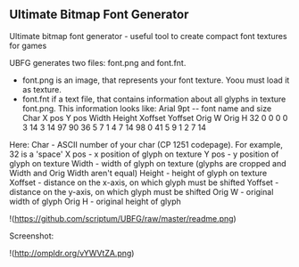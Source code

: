 Ultimate Bitmap Font Generator
------------------------------

Ultimate bitmap font generator - useful tool to create compact font textures for games

UBFG generates two files: font.png and font.fnt. 
- font.png is an image, that represents your font texture. Yoou must load it as texture.
- font.fnt if a text file, that contains information about all glyphs in texture font.png. This information looks like:
	Arial 9pt -- font name and size
	Char	X pos	Y pos	Width	Height	Xoffset	Yoffset Orig W	Orig H
	32	0	0	0	0	3	14	3	14
	97	90	36	5	7	1	4	7	14
	98	0	41	5	9	1	2	7	14

Here:
Char - ASCII number of your char (CP 1251 codepage). For example, 32 is a 'space'
X pos - x position of glyph on texture
Y pos - y position of glyph on texture
Width - width of glyph on texture (glyphs are cropped and Width and Orig Width aren't equal)
Height - height of glyph on texture
Xoffset - distance on the x-axis, on which glyph must be shifted
Yoffset - distance on the y-axis, on which glyph must be shifted
Orig W - original width of glyph
Orig H - original height of glyph

!(https://github.com/scriptum/UBFG/raw/master/readme.png)

Screenshot:

!(http://ompldr.org/vYWVtZA.png)